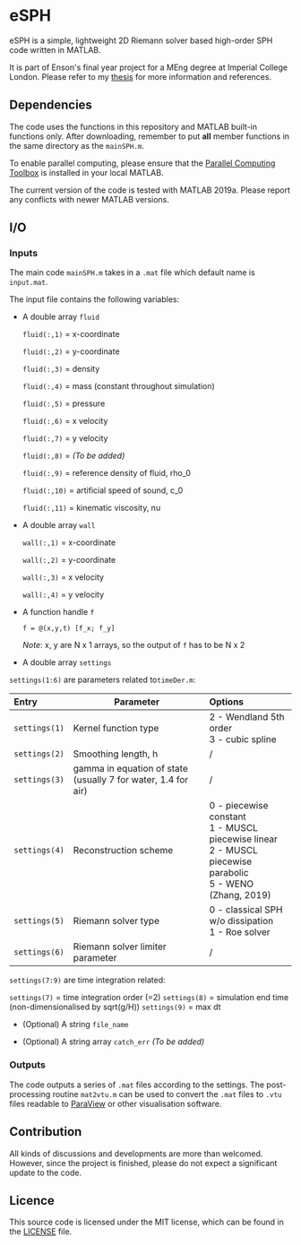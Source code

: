 # eSPH
eSPH is a simple, lightweight 2D Riemann solver based high-order SPH code written in MATLAB.

It is part of Enson's final year project for a MEng degree at Imperial College London. Please refer to my [thesis]() for more information and references.

## Dependencies

The code uses the functions in this repository and MATLAB built-in functions only. After downloading, remember to put **all** member functions in the same directory as the ```mainSPH.m```.

To enable parallel computing, please ensure that the [Parallel Computing Toolbox](https://uk.mathworks.com/products/parallel-computing.html) is installed in your local MATLAB.

The current version of the code is tested with MATLAB 2019a. Please report any conflicts with newer MATLAB versions.

## I/O
### Inputs

The main code ```mainSPH.m``` takes in a ```.mat``` file which default name is ```input.mat```.

The input file contains the following variables:

- A  double array ```fluid```

  ```fluid(:,1)``` = x-coordinate

  ```fluid(:,2)``` = y-coordinate

  ```fluid(:,3)``` = density

  ```fluid(:,4)``` = mass (constant throughout simulation)

  ```fluid(:,5)``` = pressure

  ```fluid(:,6)``` = x velocity

  ```fluid(:,7)``` = y velocity

  ```fluid(:,8)``` = *(To be added)*

  ```fluid(:,9)``` = reference density of fluid, rho_0

  ```fluid(:,10)``` = artificial speed of sound, c_0

  ```fluid(:,11)``` = kinematic viscosity, nu

- A double array ```wall```

  ```wall(:,1)``` = x-coordinate

  ```wall(:,2)``` = y-coordinate

  ```wall(:,3)``` = x velocity

  ```wall(:,4)``` = y velocity

- A function handle ```f```

  ```f = @(x,y,t) [f_x; f_y]```

  *Note*: x, y are N x 1 arrays, so the output of ```f``` has to be N x 2

- A double array ```settings```

```settings(1:6)``` are parameters related to```timeDer.m```:

| Entry             | Parameter                                                    | Options                                                      |
| :---------------- | ------------------------------------------------------------ | :----------------------------------------------------------- |
| ```settings(1)``` | Kernel function type                                         | 2 - Wendland 5th order<br>3 - cubic spline                   |
| ```settings(2)``` | Smoothing length, h                                          | /                                                            |
| ```settings(3)``` | gamma in equation of state (usually 7 for water, 1.4 for air) | /                                                            |
| ```settings(4)``` | Reconstruction scheme                                        | 0 - piecewise constant <br>1 - MUSCL piecewise linear <br>2 - MUSCL piecewise parabolic <br>5 - WENO (Zhang, 2019) |
| ```settings(5)``` | Riemann solver type                                          | 0 - classical SPH w/o dissipation <br>1 - Roe solver         |
| ```settings(6)``` | Riemann solver limiter parameter                             | /                                                            |

```settings(7:9)``` are time integration related:

```settings(7)``` = time integration order (=2)
```settings(8)``` = simulation end time (non-dimensionalised by sqrt(g/H))
```settings(9)``` = max dt

- (Optional) A string ```file_name```

- (Optional) A string array ```catch_err``` *(To be added)*

### Outputs

The code outputs a series of ```.mat``` files according to the settings. The post-processing routine ```mat2vtu.m``` can be used to convert the ```.mat``` files to ```.vtu``` files readable to [ParaView](https://www.paraview.org/) or other visualisation software.

## Contribution

All kinds of discussions and developments are more than welcomed. However, since the project is finished, please do not expect a significant update to the code.

## Licence

This source code is licensed under the MIT license, which can be found in the [LICENSE](LICENSE) file.

